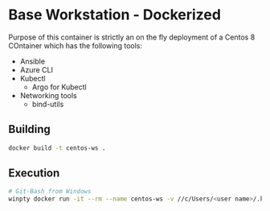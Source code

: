 # Base Workstation - Dockerized

Purpose of this container is strictly an on the fly deployment of a Centos 8 COntainer which has the following tools:

- Ansible
- Azure CLI
- Kubectl
  - Argo for Kubectl
- Networking tools
  - bind-utils

## Building

```bash
docker build -t centos-ws .
```

## Execution

```bash
# Git-Bash from Windows
winpty docker run -it --rm --name centos-ws -v //c/Users/<user name>/.kube/config:/root/.kube/config -v //<path to source>:/src centos-ws
```
